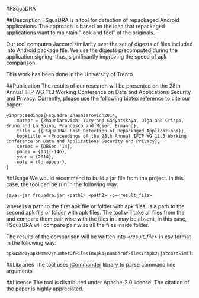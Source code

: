 #FSquaDRA

##Description
FSquaDRA is a tool for detection of repackaged Android applications. The 
approach is based on the idea that repackaged applications want to maintain 
"look and feel" of the originals.

Our tool computes Jaccard similarity over the set of digests of files 
included into Android package file. We use the digests precomputed during the 
application signing, thus, significantly improving the speed of apk comparison.

This work has been done in the University of Trento.




##Publication
The results of our research will be presented on the 28th Annual IFIP WG 11.3 
Working Conference on Data and Applications Security and Privacy. Currently, 
please use the following bibtex reference to cite our paper:

```
@inproceedings{Fsquadra_Zhauniarovich2014,
    author = {Zhauniarovich, Yury and Gadyatskaya, Olga and Crispo, Bruno and La Spina, Francesco and Moser, Ermanno},
    title = {{FSquaDRA: Fast Detection of Repackaged Applications}},
    booktitle = {Proceedings of the 28th Annual IFIP WG 11.3 Working Conference on Data and Applications Security and Privacy},
    series = {DBSec '14},
    pages = {131--146},
    year = {2014},
    note = {to appear},
}
```




##Usage
We would recommend to build a jar file from the project. In this case, the tool 
can be run in the following way:

```
java -jar fsquadra.jar <path1> <path2> -o=<result_file>
```

where *<path1>* is a path to the first apk file or folder with apk files, 
*<path2>* is a path to the second apk file or folder with apk files. The tool 
will take all files from the *<path1>* and compare them pair wise with the files 
in *<path2>*. *<path2>* may be absent, in this case, FSquaDRA will compare pair 
wise all the files inside *<path1>* folder. 

The results of the comparison will be written into *<result_file>* in csv 
format in the following way:

```
apkName1;apkName2;numberOfFilesInApk1;numberOfFilesInApk2;jaccardSimilarity;ifTheCertificatesAreTheSame;
```




##Libraries
The tool uses [jCommander](http://jcommander.org/) library to parse command 
line arguments.




##License
The tool is distributed under Apache-2.0 license. The citation of the paper is 
highly appreciated.
